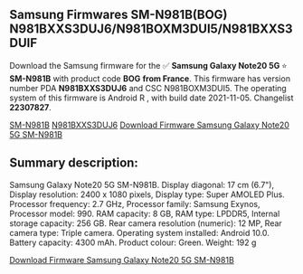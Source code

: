 <h2>Samsung Firmwares SM-N981B(BOG) N981BXXS3DUJ6/N981BOXM3DUI5/N981BXXS3DUIF</h2>
Download the Samsung firmware for the ✅ <strong>Samsung Galaxy Note20 5G </strong> ⭐ <strong>SM-N981B</strong> with product code <strong>BOG</strong> <strong> from France</strong>. This firmware has version number PDA <strong>N981BXXS3DUJ6</strong> and CSC N981BOXM3DUI5. The operating system of this firmware is Android R , with build date 2021-11-05. Changelist <strong>22307827</strong>.


[SM-N981B](https://samfirm.shop/samsung/model/SM-N981B)
[N981BXXS3DUJ6](https://samfirm.shop/samsung/pda/N981BXXS3DUJ6)
[Download Firmware Samsung Galaxy Note20 5G SM-N981B](https://samfirm.shop/samsung/firmware/472299)
<h2>Summary description:</h2>
<p>Samsung Galaxy Note20 5G SM-N981B. Display diagonal: 17 cm (6.7"), Display resolution: 2400 x 1080 pixels, Display type: Super AMOLED Plus. Processor frequency: 2.7 GHz, Processor family: Samsung Exynos, Processor model: 990. RAM capacity: 8 GB, RAM type: LPDDR5, Internal storage capacity: 256 GB. Rear camera resolution (numeric): 12 MP, Rear camera type: Triple camera. Operating system installed: Android 10.0. Battery capacity: 4300 mAh. Product colour: Green. Weight: 192 g</p>


[Download Firmware Samsung Galaxy Note20 5G SM-N981B](https://samfirm.shop/samsung/firmware/472299)
